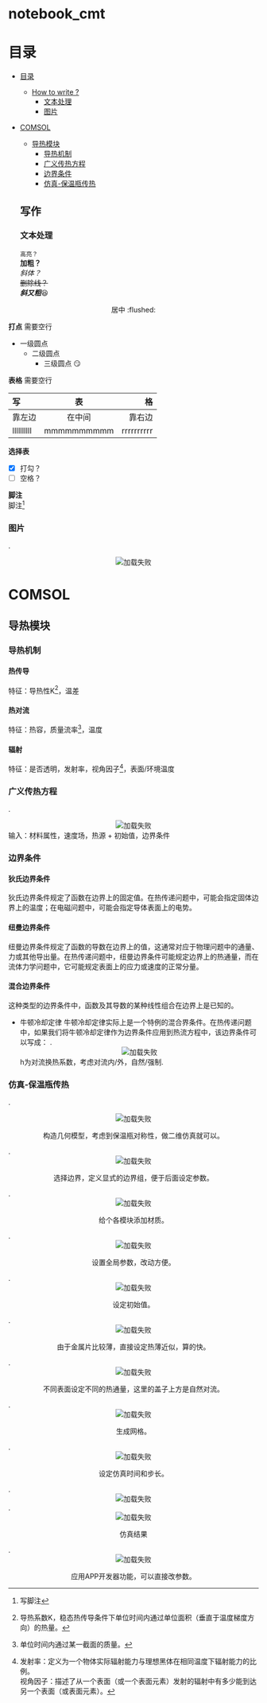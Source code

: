 # notebook_cmt    

# 目录    
* [目录](#目录)  
  * [How to write ?](#写作)  
    * [文本处理](#文本处理)
    * [图片](#图片)
* [COMSOL](#COMSOL)
  * [导热模块](#导热模块)
    * [导热机制](#导热机制)
    * [广义传热方程](#广义传热方程)
    * [边界条件](#边界条件)
    * [仿真-保温瓶传热](#仿真-保温瓶传热) 
  
  ## 写作 
  ### 文本处理  
  ``高亮？``  
  **加粗？**  
  *斜体？*  
~~删除线？~~  
***斜又粗***:satisfied:  
<p align="center">居中 :flushed:</p>  

**打点**  需要空行
* 一级圆点
  * 二级圆点
    * 三级圆点 :smirk:

**表格**  需要空行

 | 写 | 表 | 格 |  
 | :--- | :---: | ---: |  
 | 靠左边 | 在中间 | 靠右边 |  
 | llllllllll | mmmmmmmmmm | rrrrrrrrrr |  
 
**选择表**  

- [x] 打勾？
- [ ] 空格？

**脚注**  
脚注[^脚注]

### 图片  
  .<div align=center>![加载失败](https://github.com/cmthhh/notebook_cmt/blob/main/photos/hahaha.jpg "hahaha")</div>  

[^脚注]:写脚注

# COMSOL
## 导热模块  
### 导热机制
#### 热传导  
特征：导热性K[^导热性]，温差
#### 热对流  
特征：热容，质量流率[^质量流率]，温度
#### 辐射  
特征：是否透明，发射率，视角因子[^视角因子]，表面/环境温度  
### 广义传热方程  
.<div align=center>![加载失败](https://github.com/cmthhh/notebook_cmt/blob/main/photos/7968111965b00c3f368ca332ea05261.jpg)</div>
输入：材料属性，速度场，热源 + 初始值，边界条件
### 边界条件
#### 狄氏边界条件
狄氏边界条件规定了函数在边界上的固定值。在热传递问题中，可能会指定固体边界上的温度；在电磁问题中，可能会指定导体表面上的电势。
#### 纽曼边界条件
纽曼边界条件规定了函数的导数在边界上的值，这通常对应于物理问题中的通量、力或其他导出量。在热传递问题中，纽曼边界条件可能规定边界上的热通量，而在流体力学问题中，它可能规定表面上的应力或速度的正常分量。
#### 混合边界条件
这种类型的边界条件中，函数及其导数的某种线性组合在边界上是已知的。
* 牛顿冷却定律
牛顿冷却定律实际上是一个特例的混合界条件。在热传递问题中，如果我们将牛顿冷却定律作为边界条件应用到热流方程中，该边界条件可以写成：
 .<div align=center>![加载失败](https://github.com/cmthhh/notebook_cmt/blob/main/photos/bfc684d352c96cef9891a3efade475a.png)</div>  h为对流换热系数，考虑对流内/外，自然/强制.
### 仿真-保温瓶传热 
 .<div align=center>![加载失败](https://github.com/cmthhh/notebook_cmt/blob/main/photos/%E5%B1%8F%E5%B9%95%E6%88%AA%E5%9B%BE%202024-04-23%20175605.png)</div><p align="center">构造几何模型，考虑到保温瓶对称性，做二维仿真就可以。</p> 
 .<div align=center>![加载失败](https://github.com/cmthhh/notebook_cmt/blob/main/photos/%E5%B1%8F%E5%B9%95%E6%88%AA%E5%9B%BE%202024-04-23%20180618.png)</div><p align="center">选择边界，定义显式的边界组，便于后面设定参数。</p> 
 .<div align=center>![加载失败](https://github.com/cmthhh/notebook_cmt/blob/main/photos/%E5%B1%8F%E5%B9%95%E6%88%AA%E5%9B%BE%202024-04-23%20182658.png)</div><p align="center">给个各模块添加材质。</p> 
 .<div align=center>![加载失败](https://github.com/cmthhh/notebook_cmt/blob/main/photos/%E5%B1%8F%E5%B9%95%E6%88%AA%E5%9B%BE%202024-04-23%20183534.png)</div><p align="center">设置全局参数，改动方便。</p> 
 .<div align=center>![加载失败](https://github.com/cmthhh/notebook_cmt/blob/main/photos/%E5%B1%8F%E5%B9%95%E6%88%AA%E5%9B%BE%202024-04-23%20183911.png)</div><p align="center">设定初始值。</p> 
 .<div align=center>![加载失败](https://github.com/cmthhh/notebook_cmt/blob/main/photos/%E5%B1%8F%E5%B9%95%E6%88%AA%E5%9B%BE%202024-04-23%20184219.png)</div><p align="center">由于金属片比较薄，直接设定热薄近似，算的快。</p> 
 .<div align=center>![加载失败](https://github.com/cmthhh/notebook_cmt/blob/main/photos/%E5%B1%8F%E5%B9%95%E6%88%AA%E5%9B%BE%202024-04-23%20184941.png)</div><p align="center">不同表面设定不同的热通量，这里的盖子上方是自然对流。</p> 
 .<div align=center>![加载失败](https://github.com/cmthhh/notebook_cmt/blob/main/photos/%E5%B1%8F%E5%B9%95%E6%88%AA%E5%9B%BE%202024-04-24%20002915.png)</div><p align="center">生成网格。</p> 
 .<div align=center>![加载失败](https://github.com/cmthhh/notebook_cmt/blob/main/photos/%E5%B1%8F%E5%B9%95%E6%88%AA%E5%9B%BE%202024-04-23%20213749.png)</div><p align="center">设定仿真时间和步长。</p> 
 .<div align=center>![加载失败](https://github.com/cmthhh/notebook_cmt/blob/main/photos/%E5%B1%8F%E5%B9%95%E6%88%AA%E5%9B%BE%202024-04-23%20213842.png)</div>
 .<div align=center>![加载失败](https://github.com/cmthhh/notebook_cmt/blob/main/photos/%E5%B1%8F%E5%B9%95%E6%88%AA%E5%9B%BE%202024-04-23%20214721.png)</div><p align="center">仿真结果</p> 
 .<div align=center>![加载失败](https://github.com/cmthhh/notebook_cmt/blob/main/photos/%E5%B1%8F%E5%B9%95%E6%88%AA%E5%9B%BE%202024-04-23%20215724.png)</div><p align="center">应用APP开发器功能，可以直接改参数。</p> 



[^导热性]:导热系数K，稳态热传导条件下单位时间内通过单位面积（垂直于温度梯度方向）的热量。
[^质量流率]:单位时间内通过某一截面的质量。  
[^视角因子]:发射率：定义为一个物体实际辐射能力与理想黑体在相同温度下辐射能力的比例。  
视角因子：描述了从一个表面（或一个表面元素）发射的辐射中有多少能到达另一个表面（或表面元素）。
